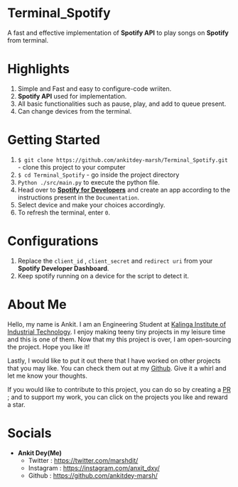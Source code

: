 # Terminal_Spotify
A fast and effective implementation of __Spotify API__ to play songs on __Spotify__ from terminal. 

# Highlights
1. Simple and Fast and easy to configure-code wriiten.
2. __Spotify API__ used for implementation.
3. All basic functionalities such as pause, play, and add to queue present.
4. Can change devices from the terminal.


# Getting Started
1. `$ git clone https://github.com/ankitdey-marsh/Terminal_Spotify.git` - clone this project to your computer
2. `$ cd Terminal_Spotify` - go inside the project directory
3. `Python ./src/main.py` to execute the python file.
4. Head over to __[Spotify for Developers]("https://developer.spotify.com/")__ and create an app according to the instructions present in the `Documentation`.
5. Select device and make your choices accordingly.
6. To refresh the terminal, enter `0`.

# Configurations
1. Replace the `client_id` , `client_secret` and `redirect uri` from your __Spotify Developer Dashboard__.
2. Keep spotify running on a device for the script to detect it.

# About Me
Hello, my name is Ankit. I am an Engineering Student at [Kalinga Institute of Industrial Technology](https://kiit.ac.in/). I enjoy making teeny tiny projects in
my leisure time and this is one of them. Now that my this project is over, I am open-sourcing the project. Hope you like it!

Lastly, I would like to put it out there that I have worked on other projects that you may like. You can check them out at my [Github](https://github.com/ankitdey-marsh/). Give it a whirl and let me know your thoughts.

If you would like to contribute to this project, you can do so by creating a [PR](https://help.github.com/articles/about-pull-requests/) ; and to support my work, you can click on the projects you like and reward a star.

# Socials

- __Ankit Dey(Me)__
    - Twitter : https://twitter.com/marshdit/
    - Instagram : https://instagram.com/anxit_dxy/
    - Github : https://github.com/ankitdey-marsh/



